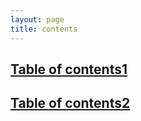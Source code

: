 ```yaml
---
layout: page
title: contents
---
```


## [Table of contents1](/_posts/2018-01-08-table-of-contents-1.md)

## [Table of contents2](/_posts/2018-01-15-table-of-contents-2.md)
